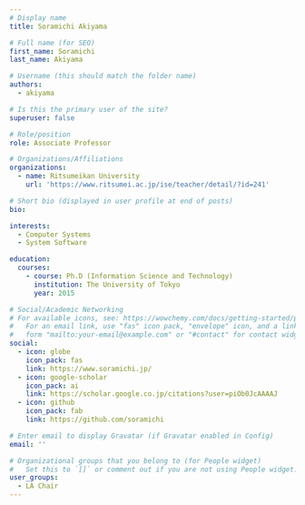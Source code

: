```yaml
---
# Display name
title: Soramichi Akiyama

# Full name (for SEO)
first_name: Soramichi
last_name: Akiyama

# Username (this should match the folder name)
authors:
  - akiyama

# Is this the primary user of the site?
superuser: false

# Role/position
role: Associate Professor

# Organizations/Affiliations
organizations:
  - name: Ritsumeikan University
    url: 'https://www.ritsumei.ac.jp/ise/teacher/detail/?id=241'

# Short bio (displayed in user profile at end of posts)
bio: 

interests:
  - Computer Systems
  - System Software

education:
  courses:
    - course: Ph.D (Information Science and Technology)
      institution: The University of Tokyo
      year: 2015

# Social/Academic Networking
# For available icons, see: https://wowchemy.com/docs/getting-started/page-builder/#icons
#   For an email link, use "fas" icon pack, "envelope" icon, and a link in the
#   form "mailto:your-email@example.com" or "#contact" for contact widget.
social:
  - icon: globe
    icon_pack: fas
    link: https://www.soramichi.jp/
  - icon: google-scholar
    icon_pack: ai
    link: https://scholar.google.co.jp/citations?user=piOb0JcAAAAJ
  - icon: github
    icon_pack: fab
    link: https://github.com/soramichi

# Enter email to display Gravatar (if Gravatar enabled in Config)
email: ''

# Organizational groups that you belong to (for People widget)
#   Set this to `[]` or comment out if you are not using People widget.
user_groups:
  - LA Chair
---
```

